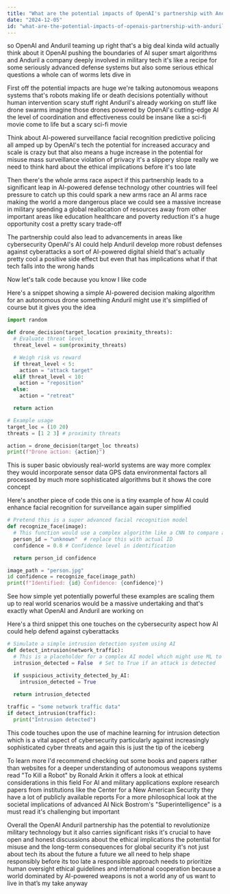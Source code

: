 ```yaml
---
title: "What are the potential impacts of OpenAI's partnership with Anduril on AI's role in defense technologies?"
date: "2024-12-05"
id: "what-are-the-potential-impacts-of-openais-partnership-with-anduril-on-ais-role-in-defense-technologies"
---
```


 so OpenAI and Anduril teaming up right that's a big deal  kinda wild actually  think about it OpenAI pushing the boundaries of AI super smart algorithms and Anduril a company deeply involved in military tech  it's like a recipe for some seriously advanced defense systems  but also some serious ethical questions  a whole can of worms  lets dive in


First off  the potential impacts are huge  we're talking autonomous weapons systems  that's robots making life or death decisions  potentially without human intervention  scary stuff  right  Anduril's already working on stuff like drone swarms  imagine those drones powered by OpenAI's cutting-edge AI  the level of coordination and effectiveness could be insane  like a sci-fi movie come to life  but  a scary sci-fi movie


Think about AI-powered surveillance  facial recognition  predictive policing  all amped up by OpenAI's tech  the potential for increased accuracy and scale is crazy  but that also means a huge increase in the potential for misuse  mass surveillance  violation of privacy  it's a slippery slope  really  we need to think hard about the ethical implications before it's too late


Then there's the whole arms race aspect  if this partnership leads to a significant leap in AI-powered defense technology  other countries will feel pressure to catch up  this could spark a new arms race an AI arms race  making the world a more dangerous place  we could see a massive increase in military spending  a global reallocation of resources away from other important areas like education healthcare and poverty reduction  it's a huge opportunity cost  a pretty scary trade-off


The partnership could also lead to advancements in areas like cybersecurity  OpenAI's AI could help Anduril develop more robust defenses against cyberattacks  a sort of  AI-powered digital shield  that's actually pretty cool  a positive side effect  but even that has implications  what if that tech falls into the wrong hands


Now  let's talk code  because you know I like code


Here's a snippet showing a simple AI-powered decision making algorithm for an autonomous drone something Anduril might use  it's simplified of course  but it gives you the idea


```python
import random

def drone_decision(target_location proximity_threats):
  # Evaluate threat level
  threat_level = sum(proximity_threats)

  # Weigh risk vs reward
  if threat_level < 5:
    action = "attack target"
  elif threat_level < 10:
    action = "reposition"
  else:
    action = "retreat"

  return action

# Example usage
target_loc = (10 20)
threats = [1 2 3] # proximity threats

action = drone_decision(target_loc threats)
print(f"Drone action: {action}")
```


This is super basic  obviously  real-world systems are way more complex  they would incorporate sensor data GPS data  environmental factors  all processed by much more sophisticated algorithms  but it shows the core concept


Here's another piece of code  this one is a tiny example of how AI could enhance facial recognition for surveillance  again super simplified


```python
# Pretend this is a super advanced facial recognition model
def recognize_face(image):
  # This function would use a complex algorithm like a CNN to compare against database
  person_id = "unknown"  # replace this with actual ID
  confidence = 0.8 # Confidence level in identification

  return person_id confidence

image_path = "person.jpg"
id confidence = recognize_face(image_path)
print(f"Identified: {id} Confidence: {confidence}")
```

See how simple yet potentially powerful these examples are  scaling them up to real world scenarios would be a massive undertaking  and that's exactly what OpenAI and Anduril are working on


Here's a third snippet  this one touches on the cybersecurity aspect  how AI could help defend against cyberattacks


```python
# Simulate a simple intrusion detection system using AI
def detect_intrusion(network_traffic):
  # This is a placeholder for a complex AI model which might use ML to identify intrusion patterns
  intrusion_detected = False  # Set to True if an attack is detected

  if suspicious_activity_detected_by_AI:
    intrusion_detected = True
    
  return intrusion_detected

traffic = "some network traffic data"
if detect_intrusion(traffic):
  print("Intrusion detected")
```

This code touches upon the use of machine learning for intrusion detection which is a vital aspect of cybersecurity particularly against increasingly sophisticated cyber threats  and again this is just the tip of the iceberg


To learn more I'd recommend checking out some books and papers rather than websites  for a deeper understanding of autonomous weapons systems  read "To Kill a Robot" by Ronald Arkin  it offers a look at ethical considerations in this field  For AI and military applications  explore research papers from institutions like the Center for a New American Security  they have a lot of publicly available reports  For a more philosophical look at the societal implications of advanced AI  Nick Bostrom's "Superintelligence" is a must read  it's challenging but important


Overall  the OpenAI Anduril partnership has the potential to revolutionize military technology  but it also carries significant risks  it's crucial to have open and honest discussions about the ethical implications  the potential for misuse  and the long-term consequences for global security  it's not just about tech its about the future  a future we all need to help shape responsibly  before its too late  a responsible approach needs to prioritize human oversight ethical guidelines and international cooperation  because a world dominated by AI-powered weapons is not a world any of us want to live in  that’s my take anyway
